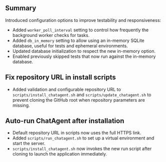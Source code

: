 ## Summary

Introduced configuration options to improve testability and responsiveness:

- Added `worker_poll_interval` setting to control how frequently the background worker checks for tasks.
- Added `db_in_memory` setting to allow using an in-memory SQLite database, useful for tests and ephemeral environments.
- Updated database initialization to respect the new in-memory option.
- Enabled previously skipped tests that now run against the in-memory database.

## Fix repository URL in install scripts

- Added validation and configurable repository URL to `scripts/install_chatagent.sh` and `scripts/update_chatagent.sh` to prevent cloning the GitHub root when repository parameters are missing.

## Auto-run ChatAgent after installation

- Default repository URL in scripts now uses the full HTTPS link.
- Added `scripts/run_chatagent.sh` to set up a virtual environment and start the server.
- `scripts/install_chatagent.sh` now invokes the new run script after cloning to launch the application immediately.

